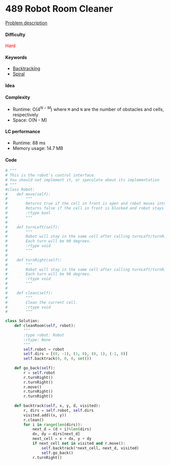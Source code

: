 489 Robot Room Cleaner
=======================
[Problem description](https://leetcode.com/problems/robot-room-cleaner/)

#### Difficulty
<span style="color:red">Hard</span>

#### Keywords
- [Backtracking](../categories/backtracking.md)
- [Spiral](../categories/spiral.md)
  
#### Idea


#### Complexity
- Runtime: O($4^{N - M}$) where `M` and `N` are the number of obstacles and cells, respectively
- Space: O(N - M)
  
#### LC performance
- Runtime: 88 ms
- Memory usage: 14.7 MB

#### Code
```python
# """
# This is the robot's control interface.
# You should not implement it, or speculate about its implementation
# """
#class Robot:
#    def move(self):
#        """
#        Returns true if the cell in front is open and robot moves into the cell.
#        Returns false if the cell in front is blocked and robot stays in the current cell.
#        :rtype bool
#        """
#
#    def turnLeft(self):
#        """
#        Robot will stay in the same cell after calling turnLeft/turnRight.
#        Each turn will be 90 degrees.
#        :rtype void
#        """
#
#    def turnRight(self):
#        """
#        Robot will stay in the same cell after calling turnLeft/turnRight.
#        Each turn will be 90 degrees.
#        :rtype void
#        """
#
#    def clean(self):
#        """
#        Clean the current cell.
#        :rtype void
#        """

class Solution:
    def cleanRoom(self, robot):
        """
        :type robot: Robot
        :rtype: None
        """
        self.robot = robot
        self.dirs = [(0, -1), (1, 0), (0, 1), (-1, 0)]
        self.backtrack(0, 0, 0, set())
        
    def go_back(self):
        r = self.robot
        r.turnRight()
        r.turnRight()
        r.move()
        r.turnRight()
        r.turnRight()
        
    def backtrack(self, x, y, d, visited):
        r, dirs = self.robot, self.dirs
        visited.add((x, y))
        r.clean()
        for i in range(len(dirs)):
            next_d = (d + i)%len(dirs)
            dx, dy = dirs[next_d]
            next_cell = x + dx, y + dy
            if next_cell not in visited and r.move():
                self.backtrack(*next_cell, next_d, visited)
                self.go_back()
            r.turnRight()
```